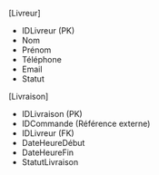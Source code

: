 [Livreur]
- IDLivreur (PK)
- Nom
- Prénom
- Téléphone
- Email
- Statut

[Livraison]
- IDLivraison (PK)
- IDCommande (Référence externe)
- IDLivreur (FK)
- DateHeureDébut
- DateHeureFin
- StatutLivraison